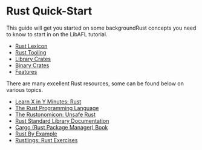 # Rust Quick-Start

This guide will get you started on some backgroundRust concepts you need to know to
start in on the LibAFL tutorial. 

- [Rust Lexicon](rust-lexicon.md)
- [Rust Tooling](rust-tooling.md)
- [Library Crates](library-crates/README.md)
- [Binary Crates](binary-crates.md)
- [Features](features.md)

There are many excellent Rust resources, some can be found below on various topics.

- [Learn X in Y Minutes: Rust](https://learnxinyminutes.com/docs/rust/)
- [The Rust Programming Language](https://doc.rust-lang.org/book/)
- [The Rustonomicon: Unsafe Rust](https://doc.rust-lang.org/nomicon/)
- [Rust Standard Library Documentation](https://doc.rust-lang.org/std/index.html)
- [Cargo (Rust Package Manager) Book](https://doc.rust-lang.org/cargo/index.html)
- [Rust By Example](https://doc.rust-lang.org/rust-by-example/)
- [Rustlings: Rust Exercises](https://github.com/rust-lang/rustlings/)
